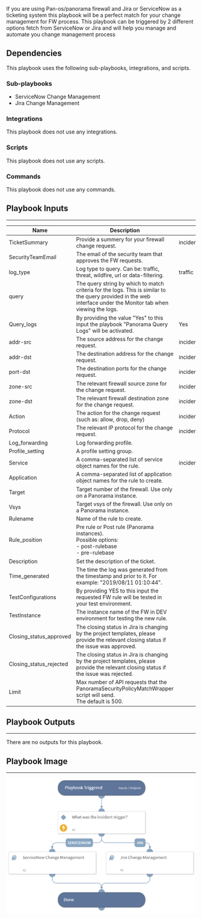 If you are using Pan-os/panorama firewall and Jira or ServiceNow as a ticketing system this playbook will be a perfect match for your change management for FW process.
This playbook can be triggered by 2 different options fetch from ServiceNow or Jira and will help you manage and automate you change management process

## Dependencies
This playbook uses the following sub-playbooks, integrations, and scripts.

### Sub-playbooks
* ServiceNow Change Management
* Jira Change Management

### Integrations
This playbook does not use any integrations.

### Scripts
This playbook does not use any scripts.

### Commands
This playbook does not use any commands.

## Playbook Inputs
---

| **Name** | **Description** | **Default Value** | **Required** |
| --- | --- | --- | --- |
| TicketSummary | Provide a summery for your firewall change request. | incident.details | Optional |
| SecurityTeamEmail | The email of the security team that approves the FW requests. |  | Optional |
| log_type | Log type to query. Can be: traffic, threat, wildfire, url or data-filtering. | traffic | Optional |
| query | The query string by which to match criteria for the logs. This is similar to the query provided in the web interface under the Monitor tab when viewing the logs. |  | Optional |
| Query_logs | By providing the value "Yes" to this input the playbook "Panorama Query Logs" will be activated. | Yes | Optional |
| addr-src | The source address for the change request. | incident.sourceips | Optional |
| addr-dst | The destination address for the change request. | incident.destinationips | Optional |
| port-dst | The destination ports for the change request. | incident.dstports | Optional |
| zone-src | The relevant firewall source zone for the change request. | incident.sourcenetworks | Optional |
| zone-dst | The relevant firewall destination zone for the change request. | incident.destinationnetworks | Optional |
| Action | The action for the change request \(such as: allow, drop, deny\) | incident.policyactions | Optional |
| Protocol | The relevant IP protocol for the change request. | incident.protocol | Optional |
| Log_forwarding | Log forwarding profile. |  | Optional |
| Profile_setting | A profile setting group. |  | Optional |
| Service | A comma-separated list of service object names for the rule. | incident.protocolnames | Optional |
| Application | A comma-separated list of application object names for the rule to create. |  | Optional |
| Target | Target number of the firewall. Use only on a Panorama instance. |  | Optional |
| Vsys | Target vsys of the firewall. Use only on a Panorama instance. |  | Optional |
| Rulename | Name of the rule to create. |  | Optional |
| Rule_position | Pre rule or Post rule \(Panorama instances\).<br/>Possible options:<br/>- post-rulebase<br/>- pre-rulebase |  | Optional |
| Description | Set the description of the ticket. |  | Optional |
| Time_generated | The time the log was generated from the timestamp and prior to it. For example: "2019/08/11 01:10:44". |  | Optional |
| TestConfigurations | By providing YES to this input the requested FW rule will be tested in your test environment.  |  | Optional |
| TestInstance | The instance name of the FW in DEV environment for testing the new rule. |  | Optional |
| Closing_status_approved | The closing status in Jira is changing by the  project templates, please provide the relevant closing status if the issue was approved. |  | Optional |
| Closing_status_rejected | The closing status in Jira is changing by the  project templates, please provide the relevant closing status if the issue was rejected. |  | Optional |
| Limit | Max number of API requests that the <br/>PanoramaSecurityPolicyMatchWrapper script will send.<br/>The default is 500. |  | Optional |

## Playbook Outputs
---
There are no outputs for this playbook.

## Playbook Image
---
![Change Management](../doc_files/Change_management.png)